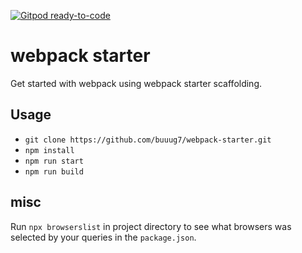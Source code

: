 [![Gitpod ready-to-code](https://img.shields.io/badge/Gitpod-ready--to--code-blue?logo=gitpod)](https://gitpod.io/#https://github.com/buuug7/webpack-starter)

# webpack starter

Get started with webpack using webpack starter scaffolding.

## Usage

- `git clone https://github.com/buuug7/webpack-starter.git`
- `npm install`
- `npm run start`
- `npm run build`

## misc

Run `npx browserslist` in project directory to see what browsers was selected by your queries in the `package.json`.
